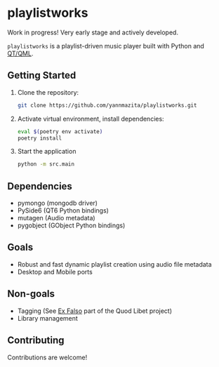 # playlistworks

Work in progress! Very early stage and actively developed.

`playlistworks` is a playlist-driven music player built with Python and [QT/QML](https://doc.qt.io/qt-6/qmlreference.html).

## Getting Started

1.  Clone the repository:

    ```bash
    git clone https://github.com/yannmazita/playlistworks.git
    ```

2.  Activate virtual environment, install dependencies:

    ```bash
    eval $(poetry env activate)
    poetry install
    ```

3.  Start the application

    ```bash
    python -m src.main
    ```

## Dependencies

- pymongo (mongodb driver)
- PySide6 (QT6 Python bindings)
- mutagen (Audio metadata)
- pygobject (GObject Python bindings)

## Goals
- Robust and fast dynamic playlist creation using audio file metadata
- Desktop and Mobile ports

## Non-goals
- Tagging (See [Ex Falso](https://github.com/quodlibet/quodlibet) part of the Quod Libet project)
- Library management

## Contributing

Contributions are welcome!
